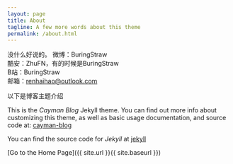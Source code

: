 ```yaml
---
layout: page
title: About
tagline: A few more words about this theme
permalink: /about.html
---
```


没什么好说的。
微博：BuringStraw  
酷安：ZhuFN，有的时候是BuringStraw  
B站：BuringStraw  
邮箱：renhaihao@outlook.com  

以下是博客主题介绍  


This is the _Cayman Blog_ Jekyll theme. You can find out more info about customizing this theme, as well as basic usage documentation, and source code at: [cayman-blog](https://github.com/lorepirri/cayman-blog)

You can find the source code for _Jekyll_ at [jekyll](https://github.com/jekyll/jekyll)


[Go to the Home Page]({{ site.url }}{{ site.baseurl }})
